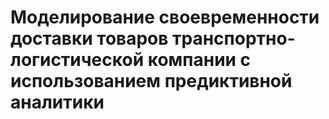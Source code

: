# Моделирование своевременности доставки товаров транспортно-логистической компании с использованием предиктивной аналитики
